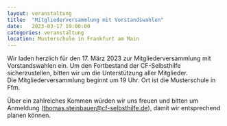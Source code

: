 ```yaml
---
layout: veranstaltung
title:  "Mitgliederversammlung mit Vorstandswahlen"
date:   2023-03-17 19:00:00
categories: veranstaltung
location: Musterschule in Frankfurt am Main
---
```


Wir laden herzlich für den 17. März 2023 zur Mitgliederversammlung mit Vorstandswahlen ein. Um den Fortbestand der CF-Selbsthilfe sicherzustellen, bitten wir um die Unterstützung aller Mitglieder.<br>
Die Mitgliederversammlung beginnt um 19 Uhr. Ort ist die Musterschule in Ffm.

Über ein zahlreiches Kommen würden wir uns freuen und bitten um Anmeldung (<a href="mailto:thomas.steinbauer@cf-selbsthilfe.de" class="cf-a">thomas.steinbauer@cf-selbsthilfe.de</a>), damit wir entsprechend planen können.



